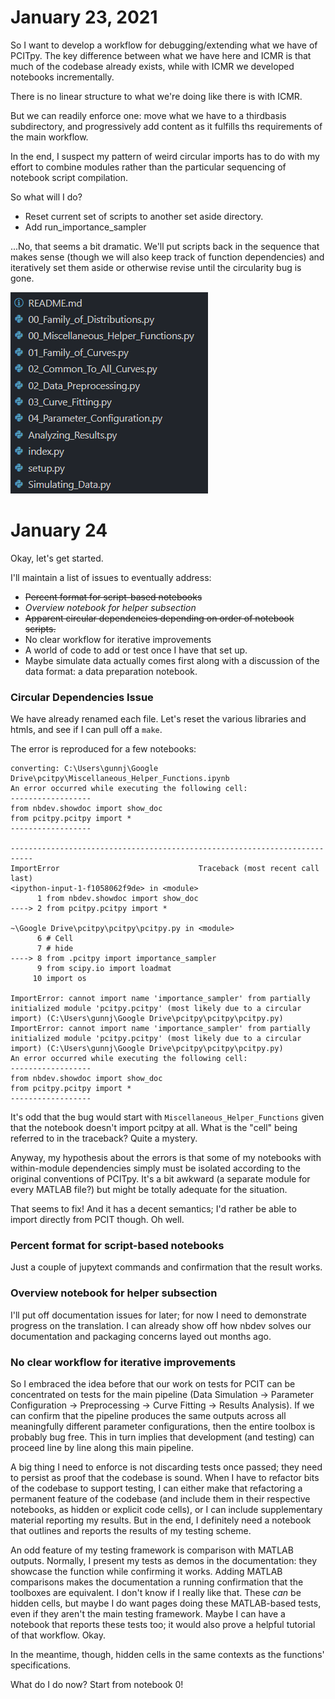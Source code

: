 # January 23, 2021
So I want to develop a workflow for debugging/extending what we have of PCITpy. The key difference between what we have here and ICMR is that much of the codebase already exists, while with ICMR we developed notebooks incrementally.

There is no linear structure to what we're doing like there is with ICMR.

But we can readily enforce one: move what we have to a thirdbasis subdirectory, and progressively add content as it fulfills ths requirements of the main workflow.

In the end, I suspect my pattern of weird circular imports has to do with my effort to combine modules rather than the particular sequencing of notebook script compilation. 

So what will I do?
- Reset current set of scripts to another set aside directory.
- Add run_importance_sampler

...No, that seems a bit dramatic. We'll put scripts back in the sequence that makes sense (though we will also keep track of function dependencies) and iteratively set them aside or otherwise revise until the circularity bug is gone.

![](2021-01-23-06-17-57.png)

# January 24
Okay, let's get started. 

I'll maintain a list of issues to eventually address:
- ~~Percent format for script-based notebooks~~
- _Overview notebook for helper subsection_
- ~~Apparent circular dependencies depending on order of notebook scripts.~~
- No clear workflow for iterative improvements
- A world of code to add or test once I have that set up.
- Maybe simulate data actually comes first along with a discussion of the data format: a data preparation notebook.

### Circular Dependencies Issue
We have already renamed each file. Let's reset the various libraries and htmls, and see if I can pull off a `make`. 

The error is reproduced for a few notebooks:

```
converting: C:\Users\gunnj\Google Drive\pcitpy\Miscellaneous_Helper_Functions.ipynb
An error occurred while executing the following cell:
------------------
from nbdev.showdoc import show_doc
from pcitpy.pcitpy import *
------------------

---------------------------------------------------------------------------
ImportError                               Traceback (most recent call last)
<ipython-input-1-f1058062f9de> in <module>
      1 from nbdev.showdoc import show_doc
----> 2 from pcitpy.pcitpy import *

~\Google Drive\pcitpy\pcitpy\pcitpy.py in <module>
      6 # Cell
      7 # hide
----> 8 from .pcitpy import importance_sampler
      9 from scipy.io import loadmat
     10 import os

ImportError: cannot import name 'importance_sampler' from partially initialized module 'pcitpy.pcitpy' (most likely due to a circular import) (C:\Users\gunnj\Google Drive\pcitpy\pcitpy\pcitpy.py)
ImportError: cannot import name 'importance_sampler' from partially initialized module 'pcitpy.pcitpy' (most likely due to a circular import) (C:\Users\gunnj\Google Drive\pcitpy\pcitpy\pcitpy.py)
An error occurred while executing the following cell:
------------------
from nbdev.showdoc import show_doc
from pcitpy.pcitpy import *
------------------
```

It's odd that the bug would start with `Miscellaneous_Helper_Functions` given that the notebook doesn't import pcitpy at all. What is the "cell" being referred to in the traceback? Quite a mystery. 

Anyway, my hypothesis about the errors is that some of my notebooks with within-module dependencies simply must be isolated according to the original conventions of PCITpy. It's a bit awkward (a separate module for every MATLAB file?) but might be totally adequate for the situation.

That seems to fix! And it has a decent semantics; I'd rather be able to import directly from PCIT though. Oh well.

### Percent format for script-based notebooks
Just a couple of jupytext commands and confirmation that the result works.

### Overview notebook for helper subsection
I'll put off documentation issues for later; for now I need to demonstrate progress on the translation. I can already show off how nbdev solves our documentation and packaging concerns layed out months ago.

### No clear workflow for iterative improvements
So I embraced the idea before that our work on tests for PCIT can be concentrated on tests for the main pipeline (Data Simulation -> Parameter Configuration -> Preprocessing -> Curve Fitting -> Results Analysis). If we can confirm that the pipeline produces the same outputs across all meaningfully different parameter configurations, then the entire toolbox is probably bug free. This in turn implies that development (and testing) can proceed line by line along this main pipeline. 

A big thing I need to enforce is not discarding tests once passed; they need to persist as proof that the codebase is sound. When I have to refactor bits of the codebase to support testing, I can either make that refactoring a permanent feature of the codebase (and include them in their respective notebooks, as hidden or explicit code cells), or I can include supplementary material reporting my results. But in the end, I definitely need a notebook that outlines and reports the results of my testing scheme. 

An odd feature of my testing framework is comparison with MATLAB outputs. Normally, I present my tests as demos in the documentation: they showcase the function while confirming it works. Adding MATLAB comparisons makes the documentation a running confirmation that the toolboxes are equivalent. I don't know if I really like that. These _can_ be hidden cells, but maybe I do want pages doing these MATLAB-based tests, even if they aren't the main testing framework. Maybe I can have a notebook that reports these tests too; it would also prove a helpful tutorial of that workflow. Okay.

In the meantime, though, hidden cells in the same contexts as the functions' specifications.

What do I do now? Start from notebook 0!